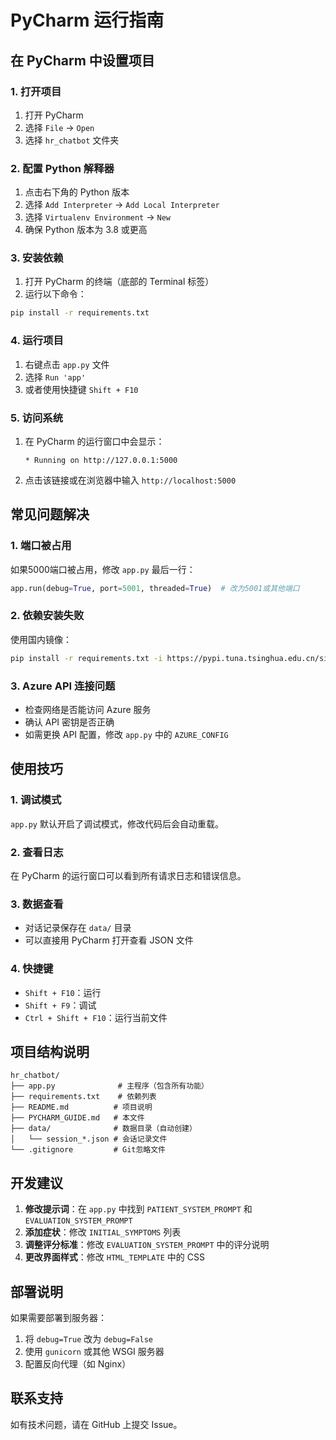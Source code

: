 # PyCharm 运行指南

## 在 PyCharm 中设置项目

### 1. 打开项目
1. 打开 PyCharm
2. 选择 `File` → `Open`
3. 选择 `hr_chatbot` 文件夹

### 2. 配置 Python 解释器
1. 点击右下角的 Python 版本
2. 选择 `Add Interpreter` → `Add Local Interpreter`
3. 选择 `Virtualenv Environment` → `New`
4. 确保 Python 版本为 3.8 或更高

### 3. 安装依赖
1. 打开 PyCharm 的终端（底部的 Terminal 标签）
2. 运行以下命令：
```bash
pip install -r requirements.txt
```

### 4. 运行项目
1. 右键点击 `app.py` 文件
2. 选择 `Run 'app'`
3. 或者使用快捷键 `Shift + F10`

### 5. 访问系统
1. 在 PyCharm 的运行窗口中会显示：
   ```
   * Running on http://127.0.0.1:5000
   ```
2. 点击该链接或在浏览器中输入 `http://localhost:5000`

## 常见问题解决

### 1. 端口被占用
如果5000端口被占用，修改 `app.py` 最后一行：
```python
app.run(debug=True, port=5001, threaded=True)  # 改为5001或其他端口
```

### 2. 依赖安装失败
使用国内镜像：
```bash
pip install -r requirements.txt -i https://pypi.tuna.tsinghua.edu.cn/simple
```

### 3. Azure API 连接问题
- 检查网络是否能访问 Azure 服务
- 确认 API 密钥是否正确
- 如需更换 API 配置，修改 `app.py` 中的 `AZURE_CONFIG`

## 使用技巧

### 1. 调试模式
`app.py` 默认开启了调试模式，修改代码后会自动重载。

### 2. 查看日志
在 PyCharm 的运行窗口可以看到所有请求日志和错误信息。

### 3. 数据查看
- 对话记录保存在 `data/` 目录
- 可以直接用 PyCharm 打开查看 JSON 文件

### 4. 快捷键
- `Shift + F10`：运行
- `Shift + F9`：调试
- `Ctrl + Shift + F10`：运行当前文件

## 项目结构说明

```
hr_chatbot/
├── app.py              # 主程序（包含所有功能）
├── requirements.txt    # 依赖列表
├── README.md          # 项目说明
├── PYCHARM_GUIDE.md   # 本文件
├── data/              # 数据目录（自动创建）
│   └── session_*.json # 会话记录文件
└── .gitignore         # Git忽略文件
```

## 开发建议

1. **修改提示词**：在 `app.py` 中找到 `PATIENT_SYSTEM_PROMPT` 和 `EVALUATION_SYSTEM_PROMPT`
2. **添加症状**：修改 `INITIAL_SYMPTOMS` 列表
3. **调整评分标准**：修改 `EVALUATION_SYSTEM_PROMPT` 中的评分说明
4. **更改界面样式**：修改 `HTML_TEMPLATE` 中的 CSS

## 部署说明

如果需要部署到服务器：
1. 将 `debug=True` 改为 `debug=False`
2. 使用 `gunicorn` 或其他 WSGI 服务器
3. 配置反向代理（如 Nginx）

## 联系支持

如有技术问题，请在 GitHub 上提交 Issue。
